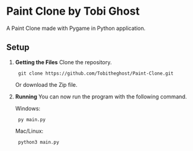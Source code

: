 # Paint Clone by Tobi Ghost
A Paint Clone made with Pygame in Python application.

## Setup

1. **Getting the Files**
	Clone the repository.

        git clone https://github.com/Tobitheghost/Paint-Clone.git

	Or download the Zip file.

2. **Running**
    You can now run the program with the following command.

    Windows: 

        py main.py
    
    Mac/Linux: 

        python3 main.py